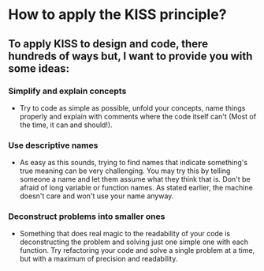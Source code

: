 # How to apply the KISS principle?

## To apply KISS to design and code, there hundreds of ways but, I want to provide you with some ideas:

### Simplify and explain concepts

- Try to code as simple as possible, unfold your concepts, name things properly and explain with comments where the code itself can't (Most of the time, it can and should!).

### Use descriptive names

- As easy as this sounds, trying to find names that indicate something's true meaning can be very challenging. You may try this by telling someone a name and let them assume what they think that is. Don't be afraid of long variable or function names. As stated earlier, the machine doesn't care and won't use your name anyway.

### Deconstruct problems into smaller ones

- Something that does real magic to the readability of your code is deconstructing the problem and solving just one simple one with each function. Try refactoring your code and solve a single problem at a time, but with a maximum of precision and readability.
